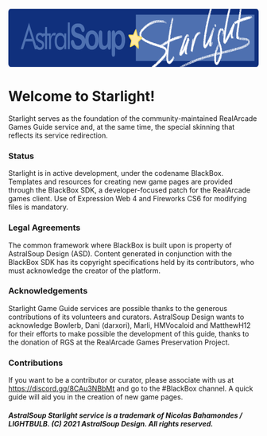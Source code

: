 <p align="center"><img width="700" height="117" src="https://raw.githubusercontent.com/lightbulbatelier/starlight/main/img/img_starlightlogo.png"></p>

# Welcome to Starlight!

Starlight serves as the foundation of the community-maintained RealArcade Games Guide service and, at the same time, the special skinning that reflects its service redirection.


### Status

Starlight is in active development, under the codename BlackBox. Templates and resources for creating new game pages are provided through the BlackBox SDK, a developer-focused patch for the RealArcade games client. Use of Expression Web 4 and Fireworks CS6 for modifying files is mandatory.


### Legal Agreements

The common framework where BlackBox is built upon is property of AstralSoup Design (ASD). Content generated in conjunction with the BlackBox SDK has its copyright specifications held by its contributors, who must acknowledge the creator of the platform.


### Acknowledgements

Starlight Game Guide services are possible thanks to the generous contributions of its volunteers and curators. AstralSoup Design wants to acknowledge Bowlerb, Dani (darxori), Marli, HMVocaloid and MatthewH12 for their efforts to make possible the development of this guide, thanks to the donation of RGS at the RealArcade Games Preservation Project.


### Contributions

If you want to be a contributor or curator, please associate with us at https://discord.gg/8CAu3NBbMt and go to the #BlackBox channel. A quick guide will aid you in the creation of new game pages.


 
 
 

##### AstralSoup Starlight service is a trademark of Nicolas Bahamondes / LIGHTBULB. (C) 2021 AstralSoup Design. All rights reserved.